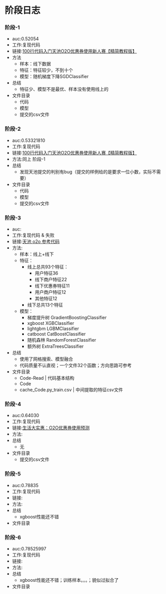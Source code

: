# 阶段日志

### 阶段-1

- auc:0.52054
- 工作:复现代码
- 链接:[100行代码入门天池O2O优惠券使用新人赛【精简教程版】](https://tianchi.aliyun.com/notebook-ai/detail?postId=8462)
- 方法
  - 样本：线下数据
  - 特征：特征较少，不到十个
  - 模型：随机梯度下降SGDClassifier
- 总结
  - 特征少、模型不是最优、样本没有使用线上的
- 文件目录
  - 代码
  - 模型
  - 提交的csv文件

### 阶段-2

- auc:0.53321810
- 工作:复现代码
- 链接:[100行代码入门天池O2O优惠券使用新人赛【精简教程版】](https://tianchi.aliyun.com/notebook-ai/detail?postId=8462)
- 方法:同上 阶段-1
- 总结
  - 发现天池提交的判别有bug（提交的样例给的是要求一位小数，实际不需要）
- 文件目录
  - 代码
  - 模型
  - 提交的csv文件

### 阶段-3

- auc:
- 工作:复现代码 & 失败
- 链接:[天池 o2o 参考代码](https://tianchi.aliyun.com/notebook-ai/detail?postId=23504)
- 方法:
  - 样本：线上+线下
  - 特征：
    - 线上总共93个特征：
      - 用户特征36
      - 线下商户特征22
      - 线下优惠券特征11
      - 用户商户特征12
      - 其他特征12
    - 线下总共13个特征
  - 模型：
    - 梯度提升树 GradientBoostingClassifier
    - xgboost XGBClassifier
    - lightgbm LGBMClassifier
    - catboost CatBoostClassifier
    - 随机森林 RandomForestClassifier
    - 额外树 ExtraTreesClassifier
- 总结
  - 使用了网格搜索、模型融合
  - 代码质量不认直视；一个文件32个函数；方向思路可参考
- 文件目录
  - Code-Read | 代码基本结构
  - Code
  - cache_Code.py_train.csv | 中间提取的特征csv文件

### 阶段-4

- auc:0.64030
- 工作:复现代码
- 链接:[生活大实惠：O2O优惠券使用预测](https://github.com/bike5/O2O)
- 方法:
- 总结
  - 无
- 文件目录
  - 提交的csv文件

### 阶段-5

- auc:0.78835
- 工作:复现代码
- 链接:
- 方法:
- 总结
  - xgboost性能还不错
- 文件目录

### 阶段-6

- auc:0.78525997
- 工作:复现代码
- 链接:
- 方法:
- 总结
  - xgboost性能还不错；训练样本。。。；貌似过拟合了
- 文件目录
